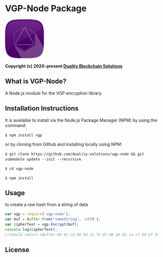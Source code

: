 # **VGP-Node Package**

![DYN logo](https://github.com/duality-solutions/Dynamic/blob/master/src/qt/res/icons/drk/about.png)

**Copyright (c) 2020-present [Duality Blockchain Solutions](https://duality.solutions/)**

What is VGP-Node?
-----------------------------
A Node.js module for the VGP encryption library.


Installation Instructions
-------------------------

It is available to install via the Node.js Package Manager (NPM) by using the command:

```$ npm install vgp```

or by cloning from Github and installing locally using NPM:

```$ git clone https://github.com/duality-solutions/vgp-node && git submodule update --init --recursive```

```$ cd vgp-node```

```$ npm install```


Usage
-----
to create a raw hash from a string of data 
```js
var vgp = require('vgp-node');
var buf = Buffer.from("someString", 'utf8');
var cipherText = vgp.Encrypt(buf);
console.log(cipherText);
//should return <Buffer 0d 01 c4 09 bd 11 f1 07 d0 e9 41 ca c3 bd bf 3e ed 02 0f 9e ca d2 2b 8a 8f a0 eb 3a e2 2c b1 e0>
```

License
-------

